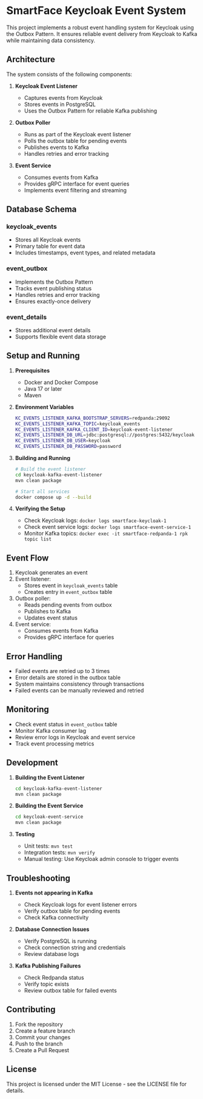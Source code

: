 # SmartFace Keycloak Event System

This project implements a robust event handling system for Keycloak using the Outbox Pattern. It ensures reliable event delivery from Keycloak to Kafka while maintaining data consistency.

## Architecture

The system consists of the following components:

1. **Keycloak Event Listener**
   - Captures events from Keycloak
   - Stores events in PostgreSQL
   - Uses the Outbox Pattern for reliable Kafka publishing

2. **Outbox Poller**
   - Runs as part of the Keycloak event listener
   - Polls the outbox table for pending events
   - Publishes events to Kafka
   - Handles retries and error tracking

3. **Event Service**
   - Consumes events from Kafka
   - Provides gRPC interface for event queries
   - Implements event filtering and streaming

## Database Schema

### keycloak_events
- Stores all Keycloak events
- Primary table for event data
- Includes timestamps, event types, and related metadata

### event_outbox
- Implements the Outbox Pattern
- Tracks event publishing status
- Handles retries and error tracking
- Ensures exactly-once delivery

### event_details
- Stores additional event details
- Supports flexible event data storage

## Setup and Running

1. **Prerequisites**
   - Docker and Docker Compose
   - Java 17 or later
   - Maven

2. **Environment Variables**
   ```bash
   KC_EVENTS_LISTENER_KAFKA_BOOTSTRAP_SERVERS=redpanda:29092
   KC_EVENTS_LISTENER_KAFKA_TOPIC=keycloak_events
   KC_EVENTS_LISTENER_KAFKA_CLIENT_ID=keycloak-event-listener
   KC_EVENTS_LISTENER_DB_URL=jdbc:postgresql://postgres:5432/keycloak
   KC_EVENTS_LISTENER_DB_USER=keycloak
   KC_EVENTS_LISTENER_DB_PASSWORD=password
   ```

3. **Building and Running**
   ```bash
   # Build the event listener
   cd keycloak-kafka-event-listener
   mvn clean package

   # Start all services
   docker compose up -d --build
   ```

4. **Verifying the Setup**
   - Check Keycloak logs: `docker logs smartface-keycloak-1`
   - Check event service logs: `docker logs smartface-event-service-1`
   - Monitor Kafka topics: `docker exec -it smartface-redpanda-1 rpk topic list`

## Event Flow

1. Keycloak generates an event
2. Event listener:
   - Stores event in `keycloak_events` table
   - Creates entry in `event_outbox` table
3. Outbox poller:
   - Reads pending events from outbox
   - Publishes to Kafka
   - Updates event status
4. Event service:
   - Consumes events from Kafka
   - Provides gRPC interface for queries

## Error Handling

- Failed events are retried up to 3 times
- Error details are stored in the outbox table
- System maintains consistency through transactions
- Failed events can be manually reviewed and retried

## Monitoring

- Check event status in `event_outbox` table
- Monitor Kafka consumer lag
- Review error logs in Keycloak and event service
- Track event processing metrics

## Development

1. **Building the Event Listener**
   ```bash
   cd keycloak-kafka-event-listener
   mvn clean package
   ```

2. **Building the Event Service**
   ```bash
   cd keycloak-event-service
   mvn clean package
   ```

3. **Testing**
   - Unit tests: `mvn test`
   - Integration tests: `mvn verify`
   - Manual testing: Use Keycloak admin console to trigger events

## Troubleshooting

1. **Events not appearing in Kafka**
   - Check Keycloak logs for event listener errors
   - Verify outbox table for pending events
   - Check Kafka connectivity

2. **Database Connection Issues**
   - Verify PostgreSQL is running
   - Check connection string and credentials
   - Review database logs

3. **Kafka Publishing Failures**
   - Check Redpanda status
   - Verify topic exists
   - Review outbox table for failed events

## Contributing

1. Fork the repository
2. Create a feature branch
3. Commit your changes
4. Push to the branch
5. Create a Pull Request

## License

This project is licensed under the MIT License - see the LICENSE file for details. 